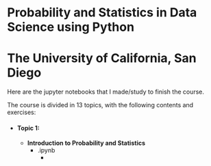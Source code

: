 # Probability and Statistics in Data Science using Python
# The University of California, San Diego

Here are the jupyter notebooks that I made/study to finish the course.

The course is divided in 13 topics, with the following contents and exercises:

* #### Topic 1:
  * **Introduction to Probability and Statistics**
    * .ipynb
         * **[]()**
          
